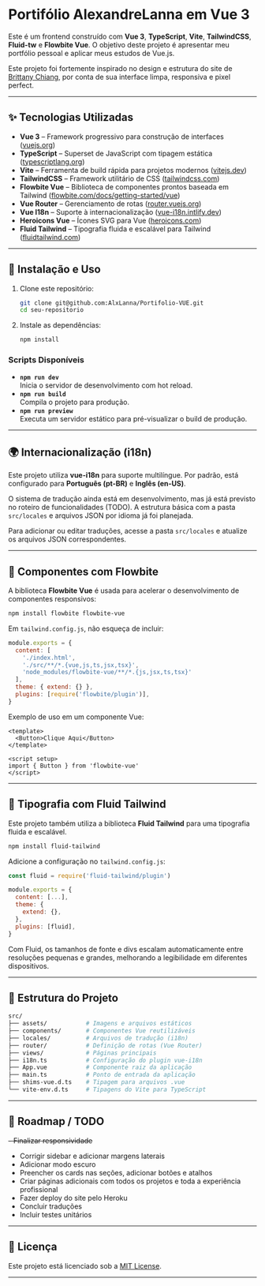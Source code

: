 # Portifólio AlexandreLanna em Vue 3

Este é um frontend construído com **Vue 3**, **TypeScript**, **Vite**, **TailwindCSS**, **Fluid-tw** e **Flowbite Vue**. O objetivo deste projeto é apresentar meu portfólio pessoal e aplicar meus estudos de Vue.js. 

Este projeto foi fortemente inspirado no design e estrutura do site de [Brittany Chiang](https://brittanychiang.com/), por conta de sua interface limpa, responsiva e pixel perfect.

---

## ✨ Tecnologias Utilizadas

- **Vue 3** – Framework progressivo para construção de interfaces ([vuejs.org](https://vuejs.org/))
- **TypeScript** – Superset de JavaScript com tipagem estática ([typescriptlang.org](https://www.typescriptlang.org/))
- **Vite** – Ferramenta de build rápida para projetos modernos ([vitejs.dev](https://vitejs.dev/))
- **TailwindCSS** – Framework utilitário de CSS ([tailwindcss.com](https://tailwindcss.com/))
- **Flowbite Vue** – Biblioteca de componentes prontos baseada em Tailwind ([flowbite.com/docs/getting-started/vue](https://flowbite.com/docs/getting-started/vue/))
- **Vue Router** – Gerenciamento de rotas ([router.vuejs.org](https://router.vuejs.org/))
- **Vue I18n** – Suporte à internacionalização ([vue-i18n.intlify.dev](https://vue-i18n.intlify.dev/))
- **Heroicons Vue** – Ícones SVG para Vue ([heroicons.com](https://heroicons.com/))
- **Fluid Tailwind** – Tipografia fluida e escalável para Tailwind ([fluidtailwind.com](https://fluidtailwind.com))

---

## 🚀 Instalação e Uso

1. Clone este repositório:
   ```bash
   git clone git@github.com:AlxLanna/Portifolio-VUE.git
   cd seu-repositorio
   ```
2. Instale as dependências:
   ```bash
   npm install
   ```

### Scripts Disponíveis

- **`npm run dev`**\
  Inicia o servidor de desenvolvimento com hot reload.
- **`npm run build`**\
  Compila o projeto para produção.
- **`npm run preview`**\
  Executa um servidor estático para pré-visualizar o build de produção.

---

## 🌍 Internacionalização (i18n)

Este projeto utiliza **vue-i18n** para suporte multilíngue. Por padrão, está configurado para **Português (pt-BR)** e **Inglês (en-US)**.

O sistema de tradução ainda está em desenvolvimento, mas já está previsto no roteiro de funcionalidades (TODO). A estrutura básica com a pasta `src/locales` e arquivos JSON por idioma já foi planejada.

Para adicionar ou editar traduções, acesse a pasta `src/locales` e atualize os arquivos JSON correspondentes.

---

## 🧩 Componentes com Flowbite

A biblioteca **Flowbite Vue** é usada para acelerar o desenvolvimento de componentes responsivos:

```bash
npm install flowbite flowbite-vue
```

Em `tailwind.config.js`, não esqueça de incluir:

```js
module.exports = {
  content: [
    './index.html',
    './src/**/*.{vue,js,ts,jsx,tsx}',
    'node_modules/flowbite-vue/**/*.{js,jsx,ts,tsx}'
  ],
  theme: { extend: {} },
  plugins: [require('flowbite/plugin')],
}
```

Exemplo de uso em um componente Vue:

```vue
<template>
  <Button>Clique Aqui</Button>
</template>

<script setup>
import { Button } from 'flowbite-vue'
</script>
```

---

## 🧮 Tipografia com Fluid Tailwind

Este projeto também utiliza a biblioteca **Fluid Tailwind** para uma tipografia fluida e escalável.

```bash
npm install fluid-tailwind
```

Adicione a configuração no `tailwind.config.js`:

```js
const fluid = require('fluid-tailwind/plugin')

module.exports = {
  content: [...],
  theme: {
    extend: {},
  },
  plugins: [fluid],
}
```

Com Fluid, os tamanhos de fonte e divs escalam automaticamente entre resoluções pequenas e grandes, melhorando a legibilidade em diferentes dispositivos.

---

## 📁 Estrutura do Projeto

```bash
src/
├── assets/           # Imagens e arquivos estáticos
├── components/       # Componentes Vue reutilizáveis
├── locales/          # Arquivos de tradução (i18n)
├── router/           # Definição de rotas (Vue Router)
├── views/            # Páginas principais
├── i18n.ts           # Configuração do plugin vue-i18n
├── App.vue           # Componente raiz da aplicação
├── main.ts           # Ponto de entrada da aplicação
├── shims-vue.d.ts    # Tipagem para arquivos .vue
└── vite-env.d.ts     # Tipagens do Vite para TypeScript
```

---

## 📌 Roadmap / TODO

~~- Finalizar responsividade~~
- Corrigir sidebar e adicionar margens laterais
- Adicionar modo escuro
- Preencher os cards nas seções, adicionar botões e atalhos
- Criar páginas adicionais com todos os projetos e toda a experiência profissional
- Fazer deploy do site pelo Heroku
- Concluir traduções
- Incluir testes unitários

---

## 📄 Licença

Este projeto está licenciado sob a [MIT License](LICENSE).

---

